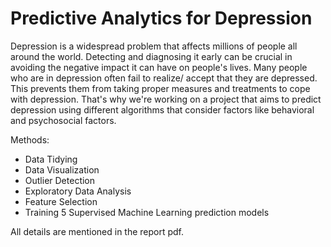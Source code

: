# Predictive Analytics for Depression

Depression is a widespread problem that affects millions of people all around the world. Detecting and diagnosing it early can be crucial in avoiding the negative impact it can have on people's lives. Many people who are in depression often fail to realize/ accept that they are depressed. This prevents them from taking proper measures and treatments to cope with depression. That's why we're working on a project that aims to predict depression using different algorithms that consider factors like behavioral and psychosocial factors.

Methods: 
  - Data Tidying
  - Data Visualization
  - Outlier Detection
  - Exploratory Data Analysis
  - Feature Selection
  - Training 5 Supervised Machine Learning prediction models

All details are mentioned in the report pdf.
